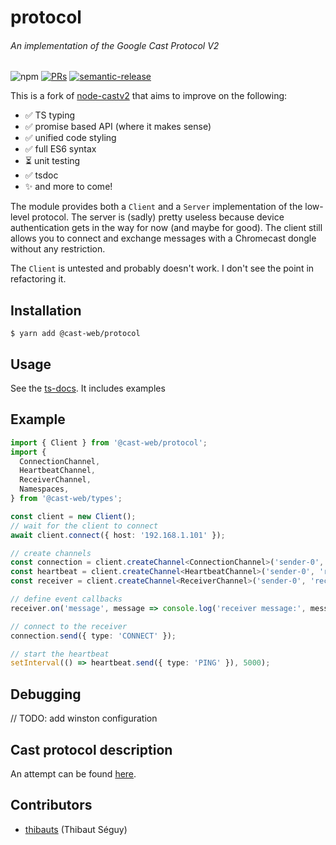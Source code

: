 # protocol

###### An implementation of the Google Cast Protocol V2

![npm](https://img.shields.io/npm/dm/@cast-web/protocol?style=flat-square)
[![PRs](https://img.shields.io/badge/PRs-welcome-brightgreen.svg?style=flat-square)]()
[![semantic-release](https://img.shields.io/badge/%20%20%F0%9F%93%A6%F0%9F%9A%80-semantic--release-e10079.svg?style=flat-square)](https://github.com/semantic-release/semantic-release)

This is a fork of [node-castv2](https://github.com/thibauts/node-castv2 "node-castv2") that aims to improve on the following:

- ✅ TS typing
- ✅ promise based API (where it makes sense)
- ✅ unified code styling
- ✅ full ES6 syntax
- ⏳ unit testing
- ✅ tsdoc
- ✨ and more to come!

The module provides both a `Client` and a `Server` implementation of the low-level protocol. The server is (sadly) pretty useless because device authentication gets in the way for now (and maybe for good).
The client still allows you to connect and exchange messages with a Chromecast dongle without any restriction.

The `Client` is untested and probably doesn't work. I don't see the point in refactoring it.

## Installation

```
$ yarn add @cast-web/protocol
```

## Usage

See the [ts-docs](https://cast-web.github.io/cast-web-nx/protocol/). It includes examples

## Example
```ts
import { Client } from '@cast-web/protocol';
import {
  ConnectionChannel,
  HeartbeatChannel,
  ReceiverChannel,
  Namespaces,
} from '@cast-web/types';

const client = new Client();
// wait for the client to connect
await client.connect({ host: '192.168.1.101' });

// create channels
const connection = client.createChannel<ConnectionChannel>('sender-0', 'receiver-0', Namespaces.Connection, 'JSON');
const heartbeat = client.createChannel<HeartbeatChannel>('sender-0', 'receiver-0', Namespaces.Heartbeat, 'JSON');
const receiver = client.createChannel<ReceiverChannel>('sender-0', 'receiver-0', Namespaces.Receiver, 'JSON');

// define event callbacks
receiver.on('message', message => console.log('receiver message:', message));

// connect to the receiver
connection.send({ type: 'CONNECT' });

// start the heartbeat
setInterval(() => heartbeat.send({ type: 'PING' }), 5000);
```

## Debugging

// TODO: add winston configuration

## Cast protocol description

An attempt can be found [here](./protocol.md).

## Contributors

* [thibauts](https://github.com/thibauts) (Thibaut Séguy)
